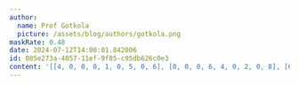```yaml
---
author:
  name: Prof Gotkola
  picture: /assets/blog/authors/gotkola.png
maskRate: 0.48
date: 2024-07-12T14:00:01.842006
id: 085e273a-4057-11ef-9f85-c95db626c0e3
content: '[[4, 0, 0, 0, 1, 0, 5, 0, 6], [0, 0, 0, 6, 4, 0, 2, 0, 8], [6, 0, 5, 0, 0, 0, 0, 1, 0], [8, 5, 0, 4, 3, 0, 1, 6, 2], [1, 0, 9, 2, 0, 0, 3, 0, 5], [0, 6, 3, 5, 8, 0, 7, 9, 4], [7, 2, 0, 0, 0, 8, 9, 5, 0], [5, 0, 8, 0, 9, 0, 6, 4, 0], [0, 0, 0, 0, 5, 0, 8, 0, 1]]'
---
```

